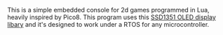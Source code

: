 This is a simple embedded console for 2d games programmed in Lua, heavily inspired by Pico8.
This program uses this [SSD1351 OLED display libary](https://github.com/Gecko05/SSD1351-Driver-Library) and it's designed to work under a RTOS for any microcontroller.
